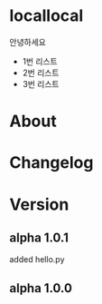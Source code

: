# locallocal

안녕하세요
- 1번 리스트
- 2번 리스트
- 3번 리스트

# About 

# Changelog

# Version
## alpha 1.0.1
added hello.py
## alpha 1.0.0




